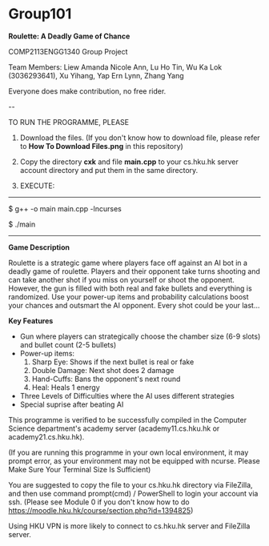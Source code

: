 # Group101
**Roulette: A Deadly Game of Chance**

COMP2113ENGG1340 Group Project

Team Members: Liew Amanda Nicole Ann, Lu Ho Tin, Wu Ka Lok (3036293641), Xu Yihang, Yap Ern Lynn, Zhang Yang

Everyone does make contribution, no free rider.

--

TO RUN THE PROGRAMME, PLEASE

1. Download the files. (If you don't know how to download file, please refer to **How To Download Files.png** in this repository)

2. Copy the directory **cxk** and file **main.cpp** to your cs.hku.hk server account directory and put them in the same directory.

3. EXECUTE: 

_____________________________________

$ g++ -o main main.cpp -lncurses

$ ./main

_____________________________________

**Game Description**

Roulette is a strategic game where players face off against an AI bot in a deadly game of roulette. Players and their opponent take turns shooting and can take another shot if you miss on yourself or shoot the opponent. However, the gun is filled with both real and fake bullets and everything is randomized. Use your power-up items and probability calculations boost your chances and outsmart the AI opponent. Every shot could be your last...

**Key Features**
- Gun where players can strategically choose the chamber size (6-9 slots) and bullet count (2-5 bullets)
- Power-up items:
  1. Sharp Eye: Shows if the next bullet is real or fake
  2. Double Damage: Next shot does 2 damage
  3. Hand-Cuffs: Bans the opponent's next round
  4. Heal: Heals 1 energy
- Three Levels of Difficulties where the AI uses different strategies
- Special suprise after beating AI

This programme is verified to be successfully compiled in the Computer Science department's academy server (academy11.cs.hku.hk or academy21.cs.hku.hk).

(If you are running this programme in your own local environment, it may prompt error, as your environment may not be equipped with ncurse. Please Make Sure Your Terminal Size Is Sufficient)

You are suggested to copy the file to your cs.hku.hk directory via FileZilla, and then use command prompt(cmd) / PowerShell to login your account via ssh. (Please see Module 0 if you don't know how to do https://moodle.hku.hk/course/section.php?id=1394825)

Using HKU VPN is more likely to connect to cs.hku.hk server and FileZilla server.
